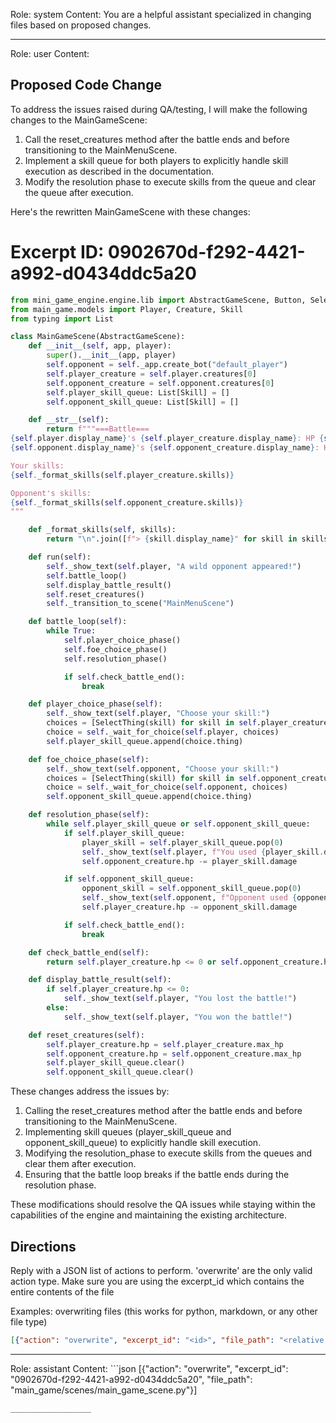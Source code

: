 Role: system
Content: You are a helpful assistant specialized in changing files based on proposed changes.
__________________
Role: user
Content: 
## Proposed Code Change
To address the issues raised during QA/testing, I will make the following changes to the MainGameScene:

1. Call the reset_creatures method after the battle ends and before transitioning to the MainMenuScene.
2. Implement a skill queue for both players to explicitly handle skill execution as described in the documentation.
3. Modify the resolution phase to execute skills from the queue and clear the queue after execution.

Here's the rewritten MainGameScene with these changes:

# Excerpt ID: 0902670d-f292-4421-a992-d0434ddc5a20
```python main_game/scenes/main_game_scene.py
from mini_game_engine.engine.lib import AbstractGameScene, Button, SelectThing
from main_game.models import Player, Creature, Skill
from typing import List

class MainGameScene(AbstractGameScene):
    def __init__(self, app, player):
        super().__init__(app, player)
        self.opponent = self._app.create_bot("default_player")
        self.player_creature = self.player.creatures[0]
        self.opponent_creature = self.opponent.creatures[0]
        self.player_skill_queue: List[Skill] = []
        self.opponent_skill_queue: List[Skill] = []

    def __str__(self):
        return f"""===Battle===
{self.player.display_name}'s {self.player_creature.display_name}: HP {self.player_creature.hp}/{self.player_creature.max_hp}
{self.opponent.display_name}'s {self.opponent_creature.display_name}: HP {self.opponent_creature.hp}/{self.opponent_creature.max_hp}

Your skills:
{self._format_skills(self.player_creature.skills)}

Opponent's skills:
{self._format_skills(self.opponent_creature.skills)}
"""

    def _format_skills(self, skills):
        return "\n".join([f"> {skill.display_name}" for skill in skills])

    def run(self):
        self._show_text(self.player, "A wild opponent appeared!")
        self.battle_loop()
        self.display_battle_result()
        self.reset_creatures()
        self._transition_to_scene("MainMenuScene")

    def battle_loop(self):
        while True:
            self.player_choice_phase()
            self.foe_choice_phase()
            self.resolution_phase()

            if self.check_battle_end():
                break

    def player_choice_phase(self):
        self._show_text(self.player, "Choose your skill:")
        choices = [SelectThing(skill) for skill in self.player_creature.skills]
        choice = self._wait_for_choice(self.player, choices)
        self.player_skill_queue.append(choice.thing)

    def foe_choice_phase(self):
        self._show_text(self.opponent, "Choose your skill:")
        choices = [SelectThing(skill) for skill in self.opponent_creature.skills]
        choice = self._wait_for_choice(self.opponent, choices)
        self.opponent_skill_queue.append(choice.thing)

    def resolution_phase(self):
        while self.player_skill_queue or self.opponent_skill_queue:
            if self.player_skill_queue:
                player_skill = self.player_skill_queue.pop(0)
                self._show_text(self.player, f"You used {player_skill.display_name}!")
                self.opponent_creature.hp -= player_skill.damage

            if self.opponent_skill_queue:
                opponent_skill = self.opponent_skill_queue.pop(0)
                self._show_text(self.opponent, f"Opponent used {opponent_skill.display_name}!")
                self.player_creature.hp -= opponent_skill.damage

            if self.check_battle_end():
                break

    def check_battle_end(self):
        return self.player_creature.hp <= 0 or self.opponent_creature.hp <= 0

    def display_battle_result(self):
        if self.player_creature.hp <= 0:
            self._show_text(self.player, "You lost the battle!")
        else:
            self._show_text(self.player, "You won the battle!")

    def reset_creatures(self):
        self.player_creature.hp = self.player_creature.max_hp
        self.opponent_creature.hp = self.opponent_creature.max_hp
        self.player_skill_queue.clear()
        self.opponent_skill_queue.clear()
```

These changes address the issues by:

1. Calling the reset_creatures method after the battle ends and before transitioning to the MainMenuScene.
2. Implementing skill queues (player_skill_queue and opponent_skill_queue) to explicitly handle skill execution.
3. Modifying the resolution_phase to execute skills from the queues and clear them after execution.
4. Ensuring that the battle loop breaks if the battle ends during the resolution phase.

These modifications should resolve the QA issues while staying within the capabilities of the engine and maintaining the existing architecture.

## Directions
Reply with a JSON list of actions to perform. 'overwrite' are the only valid action type. 
Make sure you are using the excerpt_id which contains the entire contents of the file

Examples:
overwriting files (this works for python, markdown, or any other file type)
```json output_example1
[{"action": "overwrite", "excerpt_id": "<id>", "file_path": "<relative file path>"}]
```

__________________
Role: assistant
Content: ```json
[{"action": "overwrite", "excerpt_id": "0902670d-f292-4421-a992-d0434ddc5a20", "file_path": "main_game/scenes/main_game_scene.py"}]
```
__________________
